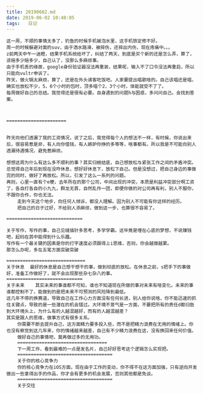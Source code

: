 ```yaml
---
title: 20190602.md
date: 2019-06-02 10:48:05
tags:   日记
---
```

    这一周，不顺的事情太多了，钓鱼的时候手机被泡水里，这手机铁定修不好。
    周一的时候躲避对面的suv，由于洒水路滑，被摔伤，还摔出内伤，现在疼痛中。。。
    z前两天中午一迷瞪，结果手机系统给坏了，纠结了两天，到底是买个新的还是怎么弄，算了，该赔多少赔多少，自己认了，没那么多麻烦事。
    由于手机丢的缘故，google身份验证器没法再重装，结果呢，输入不了口令没法再重启，所以只能向vultr申诉了。
    昨天，做火锅太麻烦，算了，还是在外头请客吃饭吧。人家要提出唱歌啥的。自己该唱还是唱，确实也放松不少，5，6个小时的包时，顶多唱个2，3个小时，体能就受不了了。
    每周做好自己的总结。我觉得还是很有必要。自身遇到的问题h与困惑，多问问自己。会找到答案。
    
    

    ======================
    
    
    昨天向他们透漏了我的工资情况，说了之后，我觉得每个人的想法不一样，有时候，你说出来后，很容易惹是非，有人向你借钱，有人嫉妒你挣的多等等，啥事都有。所以我是不可能向别人透漏待遇情况，避免惹麻烦。
    
    想想这周为什么有这么多不顺利的事？其实归根结底，自己想放松与紧张工作之间的矛盾冲突。总觉得自己年后到现在没咋休息，想好好休息下，放松下自己。但是没想过，把自己身边的事做完的同时，做好了再放松。所以，引发了这么一系列的问题。
    再则，心里一直有个e梗，去年所在的那个公司，中间出现的冲突，本质是利益冲突部分啊工资了，各自打各自的小九九，群龙无首，自然乱作一团，即便你做的对公司再有利，别人不服你，不跟你合作，你也无法。
        走到今天这个地步，向任何人倾诉，都没人理解。因为别人不可能有你这样的经历。
        把自己的日子过好，不给别人添麻烦，做到这一步，也算很不容易了。
        
    ============================
    
    关于写作，写作的事，自己见缝插针多思考，多学学霸。这毕竟是埋在心底的梦想，不说赚钱吧，起码在其中能得到什么乐趣。
    写作有一个最关键的因素是你的打字速度必须跟得上i思维，否则，你会越做越累。
    那怎么办呢，多在五笔方面突破突破
    
    =============================
    关于休息  最好的休息是自己想干想干的事，做到彻底的放松。在休息之前，s把手下的事做好，准备工作做好了，就不会出现那些杂七杂八的事。
    ============================
    关于未来    其实未来的事谁都不可知，谁也不知道现在所做的事对未来有啥变化。未来的事谁都控制不了，能做到的是把未来不可预测的风险降到最低。
    这几年不停的换赛道，导致自己在工作心力方面没有任何长进，别人给你说啥，你不能迅速的抓住关键点，导致的是一些潜在的机会错过。大环境不景气是一方面，不要把所有的责任d都归咎到大环境头上，为什么有的人越混越好，而有的人越混越差？
    其实是跟人的思维，做事方式有很多关系。
        你需要不断去提升自己，这方面精力要多投入些，而不是把精力浪费在无用的情绪上。你也没有察觉到这几年来，你的情绪越来越差，自己有不少精力浪费在这，没有换回来任何价值。
        做好自己的事情吧，莫再做过多的无用功。
        =================================
        下一周工作，看到最难的一点是发名片，自己好好思考这个逻辑怎么实现把。
        ===================================
        关于你的核心竞争力
        你的核心竞争力在iOS方面，现在由于工作的变动，你不得不在这方面加强，只有逆向开发做出一些拿得出手的作品，你才会有更多的机会发展，否则其他都是免谈。
        ===================================
        关于交往
        
